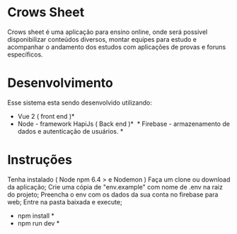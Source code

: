 # Crows Sheet

  Crows sheet é uma aplicação para ensino online, onde será possivel disponibilizar conteúdos diversos, montar equipes para estudo e acompanhar o andamento dos estudos com aplicações de provas e foruns específicos.
  
# Desenvolvimento
  Esse sistema esta sendo desenvolvido utilizando:
  * Vue 2 ( front end )*
  * Node - framework HapiJs ( Back end )*
  * Firebase - armazenamento de dados e autenticação de usuários. *

# Instruções
  Tenha instalado ( Node npm 6.4 > e Nodemon )
  Faça um clone ou download da aplicação;
  Crie uma cópia de "env.example" com nome de .env na raiz do projeto;
  Preencha o env com os dados da sua conta no firebase para web;
  Entre na pasta baixada e execute;
  * npm install *
  * npm run dev *

 
